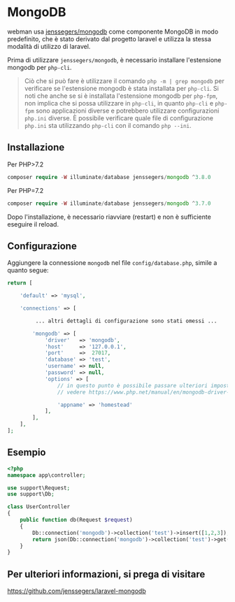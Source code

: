 # MongoDB

webman usa [jenssegers/mongodb](https://github.com/jenssegers/laravel-mongodb) come componente MongoDB in modo predefinito, che è stato derivato dal progetto laravel e utilizza la stessa modalità di utilizzo di laravel.

Prima di utilizzare `jenssegers/mongodb`, è necessario installare l'estensione mongodb per `php-cli`.

> Ciò che si può fare è utilizzare il comando `php -m | grep mongodb` per verificare se l'estensione mongodb è stata installata per `php-cli`. Si noti che anche se si è installata l'estensione mongodb per `php-fpm`, non implica che si possa utilizzare in `php-cli`, in quanto `php-cli` e `php-fpm` sono applicazioni diverse e potrebbero utilizzare configurazioni `php.ini` diverse. È possibile verificare quale file di configurazione `php.ini` sta utilizzando `php-cli` con il comando `php --ini`.

## Installazione

Per PHP>7.2
```php
composer require -W illuminate/database jenssegers/mongodb ^3.8.0
```
Per PHP=7.2
```php
composer require -W illuminate/database jenssegers/mongodb ^3.7.0
```

Dopo l'installazione, è necessario riavviare (restart) e non è sufficiente eseguire il reload.

## Configurazione
Aggiungere la connessione `mongodb` nel file `config/database.php`, simile a quanto segue:
```php
return [

    'default' => 'mysql',

    'connections' => [

         ... altri dettagli di configurazione sono stati omessi ...

        'mongodb' => [
            'driver'   => 'mongodb',
            'host'     => '127.0.0.1',
            'port'     =>  27017,
            'database' => 'test',
            'username' => null,
            'password' => null,
            'options' => [
                // in questo punto è possibile passare ulteriori impostazioni al Mongo Driver Manager.
                // vedere https://www.php.net/manual/en/mongodb-driver-manager.construct.php sotto "Uri Options" per un elenco completo dei parametri che è possibile utilizzare

                'appname' => 'homestead'
            ],
        ],
    ],
];
```

## Esempio
```php
<?php
namespace app\controller;

use support\Request;
use support\Db;

class UserController
{
    public function db(Request $request)
    {
        Db::connection('mongodb')->collection('test')->insert([1,2,3]);
        return json(Db::connection('mongodb')->collection('test')->get());
    }
}
```

## Per ulteriori informazioni, si prega di visitare

https://github.com/jenssegers/laravel-mongodb
